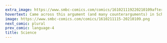```yaml
---
extra_image: https://www.smbc-comics.com/comics/161021119220210109after.png
hovertext: Came across this argument (and many counterarguments) in Schwartz's lovely 'The Value of Science in Space Exploration'.
image: https://www.smbc-comics.com/comics/1610211115-20210109.png
next_comic: plural
prev_comic: language-4
title: Science
---
```


